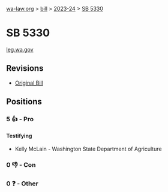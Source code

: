 [wa-law.org](/) > [bill](/bill/) > [2023-24](/bill/2023-24/) > [SB 5330](/bill/2023-24/sb/5330/)

# SB 5330
[leg.wa.gov](https://app.leg.wa.gov/billsummary?BillNumber=5330&Year=2023&Initiative=false)

## Revisions
* [Original Bill](1/)

## Positions
### 5 👍 - Pro
#### Testifying
* Kelly McLain - Washington State Department of Agriculture

### 0 👎 - Con

### 0 ❓ - Other
